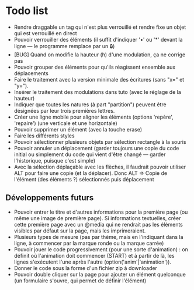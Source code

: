 # Todo list

* Rendre draggable un tag qui n'est plus verrouillé et rendre fixe un objet qui est verrouillé en direct
* Pouvoir verrouiller des éléments (il suffit d'indiquer '•' ou '\*' devant la ligne — le programme remplace par un 🔒)
* [BUG] Quand on modifie la hauteur (h) d'une modulation, ça ne corrige pas
* Pouvoir grouper des éléments pour qu'ils réagissent ensemble aux déplacements
* Faire le traitement avec la version minimale des écritures (sans "x=" et "y=").
* Insérer le traitement des modulations dans tuto (avec le réglage de la hauteur)
* Indiquer que toutes les natures (à part "partition") peuvent être désignées par leur trois premières lettres.
* Créer une ligne mobile pour aligner les éléments (options 'repère', 'repaire') (une verticale et une horizontale)
* Pouvoir supprimer un élément (avec la touche erase)
* Faire les différents styles
* Pouvoir sélectionner plusieurs objets par sélection rectangle à la souris
* Pouvoir annuler un déplacement (garder toujours une copie du code initial ou simplement du code qui vient d'être changé — garder l'historique, puisque c'est simple)
* Avec la sélection déplaçable avec les flèches, il faudrait pouvoir utiliser ALT pour faire une copie (et la déplacer). Donc ALT => Copie de l'élément (des éléments ?) sélectionnés puis déplacement

## Développements futurs

* Pouvoir entrer le titre et d'autres informations pour la première page (ou même une image de première page). Si informations textuelles, créer cette première page avec un @media qui ne rendrait pas les éléments visibles par défaut sur la page, mais les imprimeraient.
* Plusieurs types de mesure (pas par thème, mais en l'indiquant dans la ligne, à commencer par la marque ronde ou la marque carrée)
* Pouvoir jouer le code progressivement (pour une sorte d'animation) : on définit où l'animation doit commencer (START) et à partir de là, les lignes s'exécutent l'une après l'autre (option('anim'|'animation')).
* Donner le code sous la forme d'un fichier zip à downloader
* Pouvoir double cliquer sur la page pour ajouter un élément quelconque (un formulaire s'ouvre, qui permet de définir l'élément)
